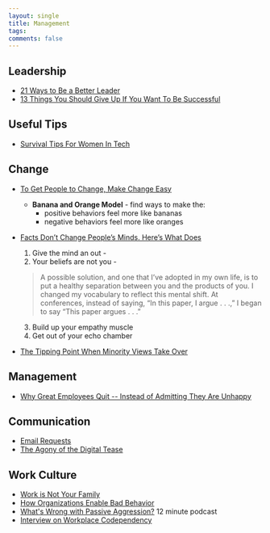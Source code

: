 ```yaml
---
layout: single
title: Management
tags: 
comments: false
---
```


## Leadership
- [21 Ways to Be a Better Leader](https://www.inc.com/lolly-daskal/21-ways-to-be-a-better-leader.html)
- [13 Things You Should Give Up If You Want To Be Successful](https://medium.com/thrive-global/13-things-you-should-give-up-if-you-want-to-be-successful-1958b5aaf116)

## Useful Tips
- [Survival Tips For Women In Tech](https://patricia.no/2018/09/06/survival_tips_for_women_in_tech.html)

## Change
- [To Get People to Change, Make Change Easy](https://hbr.org/2017/12/to-get-people-to-change-make-change-easy)
    - **Banana and Orange Model** - find ways to make the: 
        - positive behaviors feel more like bananas 
        - negative behaviors feel more like oranges
- [Facts Don’t Change People’s Minds. Here’s What Does](https://heleo.com/facts-dont-change-peoples-minds-heres/16242/)
    1.  Give the mind an out - 
    2.  Your beliefs are not you - 
    > A possible solution, and one that I’ve adopted in my own life, is to put a healthy separation between you and the products of you. I changed my vocabulary to reflect this mental shift. At conferences, instead of saying, “In this paper, I argue . . .,” I began to say “This paper argues . . .”
    3.  Build up your empathy muscle
    4.  Get out of your echo chamber

- [The Tipping Point When Minority Views Take Over](https://www.theatlantic.com/science/archive/2018/06/the-tipping-point-when-minority-views-take-over/562307/)
    
    
## Management
- [Why Great Employees Quit -- Instead of Admitting They Are Unhappy](https://www.forbes.com/sites/lizryan/2018/05/14/why-great-employees-quit-instead-of-admitting-theyre-unhappy/#6c198726446e)

## Communication
- [Email Requests](http://www.businessinsider.com/10-ways-to-say-no-when-someone-asks-you-to-grab-coffee-sometime-2012-1#9-yes-theyre-asking-for-your-time-but-stop-being-such-a-dick-about-it-other-people-gave-you-their-time-when-you-were-wandering-around-hat-in-hand-so-its-time-to-return-the-favor-tell-them-you-can-give-them-20-minutes-in-your-office-unless-theyre-selling-something-in-that-case-tell-them-to-get-lost-9)
- [The Agony of the Digital Tease](https://www.nytimes.com/2016/07/10/fashion/dating-text-messages-breadcrumbing.html)

## Work Culture
- [Work is Not Your Family](https://the-pastry-box-project.net/mandy-michael/2018-february-4)
- [How Organizations Enable Bad Behavior](https://www.linkedin.com/pulse/how-organizations-enable-bad-behavior-susan-ways-sphr/)
- [What's Wrong with Passive Aggression?](http://philosophy247.org/podcasts/passive-aggressive/) 12 minute podcast
- [Interview on Workplace Codependency](http://www.codependencynomore.com/session19/)




